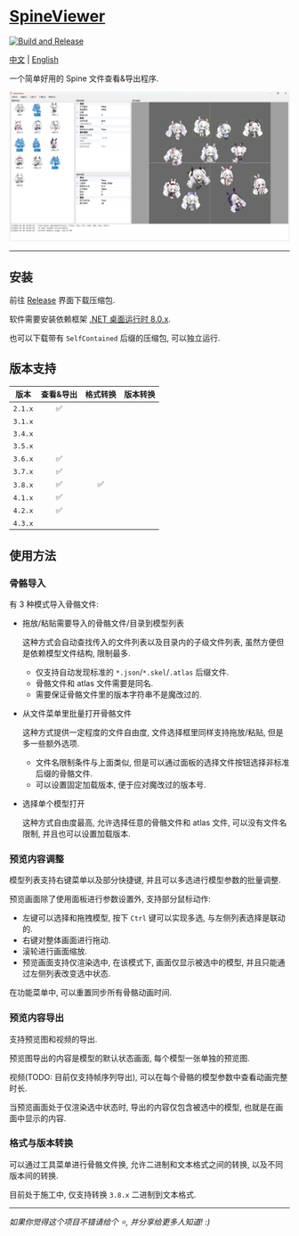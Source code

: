 # [SpineViewer](https://github.com/ww-rm/SpineViewer)

[![Build and Release](https://github.com/ww-rm/SpineViewer/actions/workflows/dotnet-desktop.yml/badge.svg)](https://github.com/ww-rm/SpineViewer/actions/workflows/dotnet-desktop.yml)

[中文](README.md) | [English](README.en.md)

一个简单好用的 Spine 文件查看&导出程序.

![previewer](img/preview.webp)

---

## 安装

前往 [Release](https://github.com/ww-rm/SpineViewer/releases) 界面下载压缩包.

软件需要安装依赖框架 [.NET 桌面运行时 8.0.x](https://dotnet.microsoft.com/zh-cn/download/dotnet/8.0).

也可以下载带有 `SelfContained` 后缀的压缩包, 可以独立运行.

## 版本支持

| 版本 | 查看&导出 | 格式转换 | 版本转换 |
| :---: | :---: | :---: | :---: |
| `2.1.x` | :white_check_mark: |  |  |
| `3.1.x` |  |  |  |
| `3.4.x` |  |  |  |
| `3.5.x` |  |  |  |
| `3.6.x` | :white_check_mark: |  |  |
| `3.7.x` | :white_check_mark: |  |  |
| `3.8.x` | :white_check_mark: | :white_check_mark: |  |
| `4.1.x` | :white_check_mark: |  |  |
| `4.2.x` | :white_check_mark: |  |  |
| `4.3.x` |  |  |  |

## 使用方法

### 骨骼导入

有 3 种模式导入骨骼文件:

- 拖放/粘贴需要导入的骨骼文件/目录到模型列表

    这种方式会自动查找传入的文件列表以及目录内的子级文件列表, 虽然方便但是依赖模型文件结构, 限制最多.

    - 仅支持自动发现标准的 `*.json`/`*.skel`/`.atlas` 后缀文件.
    - 骨骼文件和 atlas 文件需要是同名.
    - 需要保证骨骼文件里的版本字符串不是魔改过的.
- 从文件菜单里批量打开骨骼文件

    这种方式提供一定程度的文件自由度, 文件选择框里同样支持拖放/粘贴, 但是多一些额外选项.

    - 文件名限制条件与上面类似, 但是可以通过面板的选择文件按钮选择非标准后缀的骨骼文件.
    - 可以设置固定加载版本, 便于应对魔改过的版本号.
- 选择单个模型打开

    这种方式自由度最高, 允许选择任意的骨骼文件和 atlas 文件, 可以没有文件名限制, 并且也可以设置加载版本.

### 预览内容调整

模型列表支持右键菜单以及部分快捷键, 并且可以多选进行模型参数的批量调整.

预览画面除了使用面板进行参数设置外, 支持部分鼠标动作:

- 左键可以选择和拖拽模型, 按下 `Ctrl` 键可以实现多选, 与左侧列表选择是联动的.
- 右键对整体画面进行拖动.
- 滚轮进行画面缩放.
- 预览画面支持仅渲染选中, 在该模式下, 画面仅显示被选中的模型, 并且只能通过左侧列表改变选中状态.

在功能菜单中, 可以重置同步所有骨骼动画时间.

### 预览内容导出

支持预览图和视频的导出.

预览图导出的内容是模型的默认状态画面, 每个模型一张单独的预览图.

视频(TODO: 目前仅支持帧序列导出), 可以在每个骨骼的模型参数中查看动画完整时长.

当预览画面处于仅渲染选中状态时, 导出的内容仅包含被选中的模型, 也就是在画面中显示的内容.

### 格式与版本转换

可以通过工具菜单进行骨骼文件换, 允许二进制和文本格式之间的转换, 以及不同版本间的转换.

目前处于施工中, 仅支持转换 `3.8.x` 二进制到文本格式.

---

*如果你觉得这个项目不错请给个 :star:, 并分享给更多人知道! :)*
